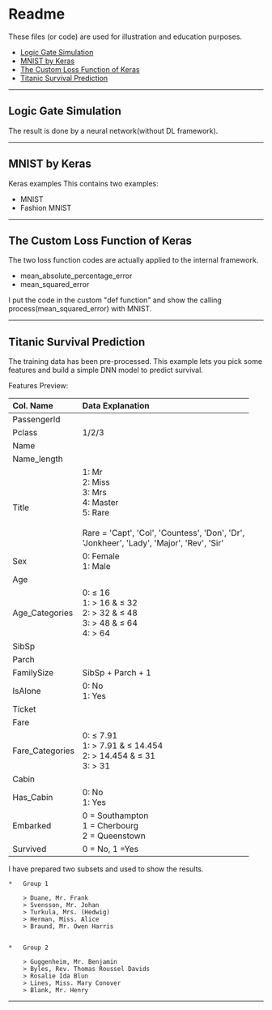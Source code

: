 # Readme
These files (or code) are used for illustration and education purposes.

* [Logic Gate Simulation](#logic-gate-simulation)
* [MNIST by Keras](#mnist-by-keras)
* [The Custom Loss Function of Keras](#the-custom-loss-function-of-Keras)
* [Titanic Survival Prediction](#titanic-survival-prediction)
***

## Logic Gate Simulation
The result is done by a neural network(without DL framework).

***

## MNIST by Keras
Keras examples
This contains two examples: 
* MNIST
* Fashion MNIST

***

## The Custom Loss Function of Keras
The two loss function codes are actually applied to the internal framework.
* mean_absolute_percentage_error
* mean_squared_error
<p>
I put the code in the custom "def function" and show the calling process(mean_squared_error) with MNIST.

***

## Titanic Survival Prediction
The training data has been pre-processed. 
This example lets you pick some features and build a simple DNN model to predict survival.
<p>
Features Preview:
    
|Col. Name      | Data Explanation  |
|:----------    |:---------------   |
|PassengerId    ||   
|Pclass         |1/2/3              |
|Name           ||
|Name_length    ||
|Title          | 1: Mr <br> 2: Miss   <br> 3: Mrs <br> 4: Master  <br> 5: Rare <br><br> Rare = 'Capt', 'Col', 'Countess', 'Don', 'Dr',<br> 'Jonkheer', 'Lady', 'Major', 'Rev', 'Sir'|
|Sex            |0: Female <br> 1: Male|
|Age            ||
|Age_Categories |0: ≤ 16 <br> 1: > 16 &  ≤ 32  <br> 2: > 32 &  ≤ 48  <br> 3: > 48 & ≤ 64  <br> 4: > 64 |
|SibSp          ||
|Parch          ||
|FamilySize     |SibSp + Parch + 1|
|IsAlone        |0: No <br> 1: Yes|
|Ticket         ||
|Fare           ||
|Fare_Categories|0: ≤ 7.91 <br> 1: > 7.91 &  ≤ 14.454  <br> 2: > 14.454 &  ≤ 31  <br> 3: > 31  |
|Cabin          ||
|Has_Cabin      |0: No <br> 1: Yes|
|Embarked       |0 = Southampton <br> 1 = Cherbourg  <br> 2 = Queenstown  |
|Survived       |0 = No, 1 =Yes|
 
<p>
I have prepared two subsets and used to show the results.
    
    *   Group 1

        > Duane, Mr. Frank
        > Svensson, Mr. Johan
        > Turkula, Mrs. (Hedwig)
        > Herman, Miss. Alice
        > Braund, Mr. Owen Harris
    

    *   Group 2

        > Guggenheim, Mr. Benjamin
        > Byles, Rev. Thomas Roussel Davids
        > Rosalie Ida Blun
        > Lines, Miss. Mary Conover
        > Blank, Mr. Henry



***
